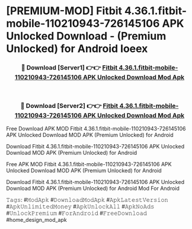 # [PREMIUM-MOD] Fitbit 4.36.1.fitbit-mobile-110210943-726145106 APK Unlocked Download - (Premium Unlocked) for Android loeex



<div align="center">
<h3>🔴 Download [Server1] 👉👉 <a href="https://momento.my/?title=Fitbit_4.36.1.fitbit-mobile-110210943-726145106_APK_Unlocked_Download">Fitbit 4.36.1.fitbit-mobile-110210943-726145106 APK Unlocked Download Mod Apk</a></h3><br>

<h3>🔴 Download [Server2] 👉👉 <a href="https://momento.my/?title=Fitbit_4.36.1.fitbit-mobile-110210943-726145106_APK_Unlocked_Download">Fitbit 4.36.1.fitbit-mobile-110210943-726145106 APK Unlocked Download Mod Apk</a></h3>
</div>



Free Download APK MOD Fitbit 4.36.1.fitbit-mobile-110210943-726145106 APK Unlocked Download MOD APK (Premium Unlocked) for Android

Download Fitbit 4.36.1.fitbit-mobile-110210943-726145106 APK Unlocked Download MOD APK (Premium Unlocked) for Android

Free APK MOD Fitbit 4.36.1.fitbit-mobile-110210943-726145106 APK Unlocked Download MOD APK (Premium Unlocked) for Android

Download Fitbit 4.36.1.fitbit-mobile-110210943-726145106 APK Unlocked Download MOD APK (Premium Unlocked) for Android Mod For Android

𝚃𝚊𝚐𝚜: #𝙼𝚘𝚍𝙰𝚙𝚔 #𝙳𝚘𝚠𝚗𝚕𝚘𝚊𝚍𝙼𝚘𝚍𝙰𝚙𝚔 #𝙰𝚙𝚔𝙻𝚊𝚝𝚎𝚜𝚝𝚅𝚎𝚛𝚜𝚒𝚘𝚗 #𝙰𝚙𝚔𝚄𝚗𝚕𝚒𝚖𝚒𝚝𝚎𝚍𝙼𝚘𝚗𝚎𝚢 #𝙰𝚙𝚔𝚄𝚗𝚕𝚘𝚌𝚔𝙰𝚕𝚕 #𝙰𝚙𝚔𝙽𝚘𝙰𝚍𝚜 #𝚄𝚗𝚕𝚘𝚌𝚔𝙿𝚛𝚎𝚖𝚒𝚞𝚖 #𝙵𝚘𝚛𝙰𝚗𝚍𝚛𝚘𝚒𝚍 #𝙵𝚛𝚎𝚎𝙳𝚘𝚠𝚗𝚕𝚘𝚊𝚍 #home_design_mod_apk
